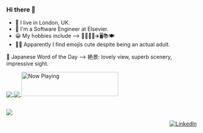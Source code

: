 ### Hi there 👋

- 📍️ I live in London, UK.  
- 🏢️ I'm a Software Engineer at Elsevier.  
- 😀️ My hobbies include --> 🏊‍♀️️🏃‍♀️️✈️🖥️📚️🍽️  
- 🤷‍♀️️ Apparently I find emojis cute despite being an actual adult.  

<!-- japanese_wotd starts -->
💬 Japanese Word of the Day --> 絶景: lovely view, superb scenery, impressive sight.
<!-- japanese_wotd ends -->

<!-- github_stats starts -->
<a href="https://github.com/anuraghazra/github-readme-stats">
  <img align="center" src="https://github-readme-stats.vercel.app/api?username=bethanHutt&count_private=true?&theme=synthwave&hide=prs,contribs,issues&show_icons=true" />
</a>
<a href="https://github.com/anuraghazra/github-readme-stats">
  <img align="center" src="https://github-readme-stats.vercel.app/api/top-langs/?username=bethanHutt&count_private=true?&theme=synthwave" />
</a>
<!-- github_stats ends -->

<!-- spotify_wdgt_starts -->
<a href="https://now-playing-profile-nu.vercel.app/now-playing?open">
    <img src="https://now-playing-profile-nu.vercel.app/now-playing" width="256" height="64" alt="Now Playing">
</a>
<!-- spotify_wdgt_ends -->

<!-- codewars_badge_starts -->
<br><a href="https://www.codewars.com/users/bethan157">
	<img src="https://www.codewars.com/users/bethan157/badges/small"></a>
<!-- codewars_badge_ends -->

<!-- linkedin_badge_starts -->

<p align="right">
	<a href="https://www.linkedin.com/in/bethan-hutt-180b8722/"><img src="https://img.shields.io/badge/LinkedIn--_.svg?style=social&logo=linkedin" alt="LinkedIn"></a>
</p>
<!-- linkedin_badge_ends -->

<!-- 
Thanks to https://github.com/simonw for the inspiration and the shamelessly reused regex pattern
Thanks to https://github.com/JoshLmao/now-playing-profile and https://github.com/natemoo-re/natemoo-re for the Spotify Widget
--!>

